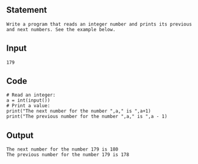 ## Statement
```
Write a program that reads an integer number and prints its previous and next numbers. See the example below.
```
## Input
```
179
```
## Code
```
# Read an integer:
a = int(input())
# Print a value:
print("The next number for the number ",a," is ",a+1)
print("The previous number for the number ",a," is ",a - 1)
```
## Output
```
The next number for the number 179 is 180
The previous number for the number 179 is 178
```
